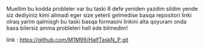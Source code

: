 Muellim bu kodda probleler var bu taski 8 defe yeniden yazdim sildim yende siz dediyiniz kimi alimadi eger size yeterli gelmedise basqa repositori linki olraq yarim qalmisgh bu taski basqa formasini linkini alta qoyuram onda baxa bilersiz amma probleleri hell ede bilmedim!


link : https://github.com/M1M99/HalfTaskN_P.git
